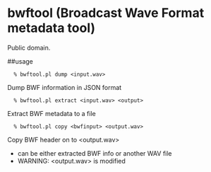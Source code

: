 # bwftool (Broadcast Wave Format metadata tool)

Public domain.

##usage

```
  % bwftool.pl dump <input.wav>
```
Dump BWF information in JSON format

```
  % bwftool.pl extract <input.wav> <output>
```
Extract BWF metadata to a file

```
  % bwftool.pl copy <bwfinput> <output.wav>
```
Copy BWF header on <bwfinput> to <output.wav>
* <bwfinput> can be either extracted BWF info or another WAV file
* WARNING: <output.wav> is modified

